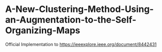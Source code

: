 # A-New-Clustering-Method-Using-an-Augmentation-to-the-Self-Organizing-Maps
Official Implementation to https://ieeexplore.ieee.org/document/8442431
